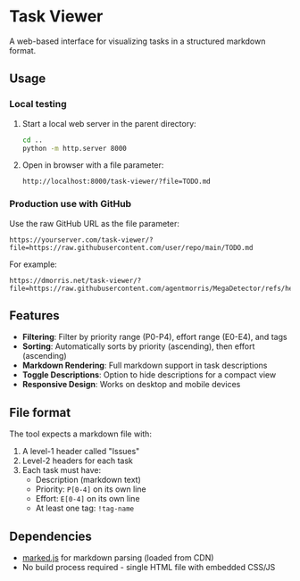 # Task Viewer

A web-based interface for visualizing tasks in a structured markdown format.

## Usage

### Local testing

1. Start a local web server in the parent directory:
   ```bash
   cd ..
   python -m http.server 8000
   ```

2. Open in browser with a file parameter:
   ```
   http://localhost:8000/task-viewer/?file=TODO.md
   ```

### Production use with GitHub

Use the raw GitHub URL as the file parameter:

```
https://yourserver.com/task-viewer/?file=https://raw.githubusercontent.com/user/repo/main/TODO.md
```

For example:

```
https://dmorris.net/task-viewer/?file=https://raw.githubusercontent.com/agentmorris/MegaDetector/refs/heads/main/TODO.md
```


## Features

- **Filtering**: Filter by priority range (P0-P4), effort range (E0-E4), and tags
- **Sorting**: Automatically sorts by priority (ascending), then effort (ascending)
- **Markdown Rendering**: Full markdown support in task descriptions
- **Toggle Descriptions**: Option to hide descriptions for a compact view
- **Responsive Design**: Works on desktop and mobile devices

## File format

The tool expects a markdown file with:

1. A level-1 header called "Issues" 
2. Level-2 headers for each task
3. Each task must have:
   - Description (markdown text)
   - Priority: `P[0-4]` on its own line
   - Effort: `E[0-4]` on its own line  
   - At least one tag: `!tag-name`

## Dependencies

- [marked.js](https://marked.js.org/) for markdown parsing (loaded from CDN)
- No build process required - single HTML file with embedded CSS/JS
